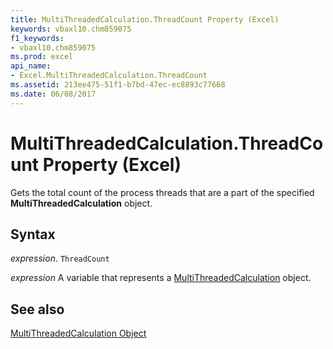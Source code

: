```yaml
---
title: MultiThreadedCalculation.ThreadCount Property (Excel)
keywords: vbaxl10.chm859075
f1_keywords:
- vbaxl10.chm859075
ms.prod: excel
api_name:
- Excel.MultiThreadedCalculation.ThreadCount
ms.assetid: 213ee475-51f1-b7bd-47ec-ec8893c77668
ms.date: 06/08/2017
---
```



# MultiThreadedCalculation.ThreadCount Property (Excel)

Gets the total count of the process threads that are a part of the specified  **MultiThreadedCalculation** object.


## Syntax

 _expression_. `ThreadCount`

 _expression_ A variable that represents a [MultiThreadedCalculation](Excel.MultiThreadedCalculation.md) object.


## See also


[MultiThreadedCalculation Object](Excel.MultiThreadedCalculation.md)

